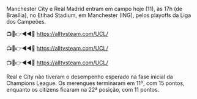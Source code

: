 Manchester City e Real Madrid entram em campo hoje (11), às 17h (de Brasília), no Etihad Stadium, em Manchester (ING), pelos playoffs da Liga dos Campeões.

📺📱👉◄◄🔴 https://alltvsteam.com/UCL/

📺📱👉◄◄🔴 https://alltvsteam.com/UCL/

📺📱👉◄◄🔴 https://alltvsteam.com/UCL/


Real e City não tiveram o desempenho esperado na fase inicial da Champions League. Os merengues terminaram em 11º, com 15 pontos, enquanto os citizens ficaram na 22ª posição, com 11 pontos.
